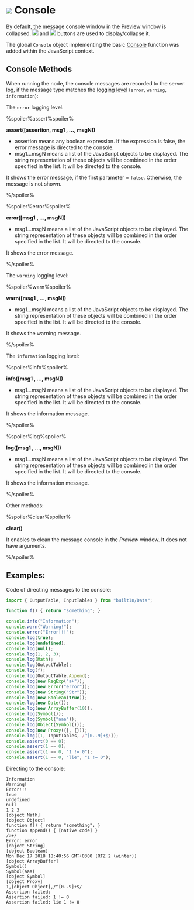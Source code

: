 # ![](../../../images/icons/components/javascript_default.svg) Console

By default, the message console window in the [Preview](../../../visualization/preview/preview.md) window is collapsed. ![ ](../../../images/icons/toolbar-controls/up_default.svg) and ![ ](../../../images/icons/toolbar-controls/down_default.svg) buttons are used to display/collapse it.

The global `Console` object implementing the basic [Console](https://developer.mozilla.org/ru/docs/Web/API/Console) function was added within the JavaScript context.

## Console Methods

When running the node, the console messages are recorded to the server log, if the message type matches the [logging level](../../../admin/parameters.md#parametry-logirovaniya) (`error`, `warning`, `information`):

The `error` logging level:

%spoiler%assert%spoiler%

**assert([assertion, msg1 , ..., msgN])**

- assertion means any boolean expression. If the expression is false, the error message is directed to the console.
- msg1...msgN means a list of the JavaScript objects to be displayed. The string representation of these objects will be combined in the order specified in the list. It will be directed to the console.

It shows the error message, if the first parameter = `false`. Otherwise, the message is not shown.

%/spoiler%

%spoiler%error%spoiler%

**error([msg1 , ..., msgN])**

- msg1...msgN means a list of the JavaScript objects to be displayed. The string representation of these objects will be combined in the order specified in the list. It will be directed to the console.

It shows the error message.

%/spoiler%

The `warning` logging level:

%spoiler%warn%spoiler%

**warn([msg1 , ..., msgN])**

- msg1...msgN means a list of the JavaScript objects to be displayed. The string representation of these objects will be combined in the order specified in the list. It will be directed to the console.

It shows the warning message.

%/spoiler%

The `information` logging level:

%spoiler%info%spoiler%

**info([msg1 , ..., msgN])**

- msg1...msgN means a list of the JavaScript objects to be displayed. The string representation of these objects will be combined in the order specified in the list. It will be directed to the console.

It shows the information message.

%/spoiler%

%spoiler%log%spoiler%

**log([msg1 , ..., msgN])**

- msg1...msgN means a list of the JavaScript objects to be displayed. The string representation of these objects will be combined in the order specified in the list. It will be directed to the console.

It shows the information message.

%/spoiler%

Other methods:

%spoiler%clear%spoiler%

**clear()**

It enables to clean the message console in the *Preview* window. It does not have arguments.

%/spoiler%

## Examples:

Code of directing messages to the console:

```javascript
import { OutputTable, InputTables } from "builtIn/Data";

function f() { return "something"; }

console.info("Information");
console.warn("Warning!");
console.error("Error!!!");
console.log(true);
console.log(undefined);
console.log(null);
console.log(1, 2, 3);
console.log(Math);
console.log(OutputTable);
console.log(f);
console.log(OutputTable.Append);
console.log(new RegExp("a+"));
console.log(new Error("error"));
console.log(new String("Str"));
console.log(new Boolean(true));
console.log(new Date());
console.log(new ArrayBuffer(10));
console.log(Symbol());
console.log(Symbol("aaa"));
console.log(Object(Symbol()));
console.log(new Proxy({}, {}));
console.log([1, InputTables, /^[0..9]+$/]);
console.assert(0 == 0);
console.assert(1 == 0);
console.assert(1 == 0, "1 != 0");
console.assert(1 == 0, "lie", "1 != 0");
```

Directing to the console:

```
Information
Warning!
Error!!!
true
undefined
null
1 2 3
[object Math]
[object Object]
function f() { return "something"; }
function Append() { [native code] }
/a+/
Error: error
[object String]
[object Boolean]
Mon Dec 17 2018 18:40:56 GMT+0300 (RTZ 2 (winter))
[object ArrayBuffer]
Symbol()
Symbol(aaa)
[object Symbol]
[object Proxy]
1,[object Object],/^[0..9]+$/
Assertion failed:
Assertion failed: 1 != 0
Assertion failed: lie 1 != 0
```
